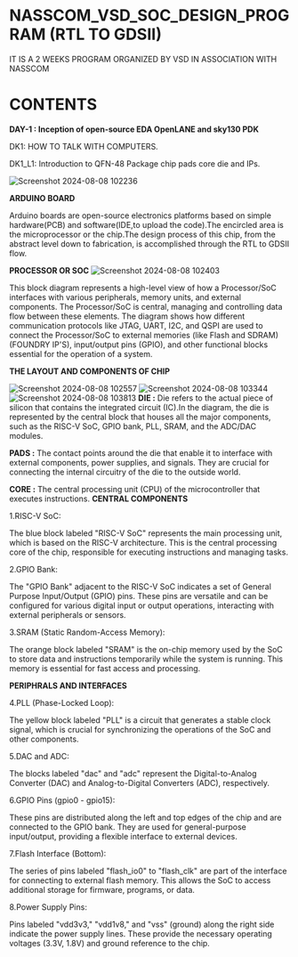 # NASSCOM_VSD_SOC_DESIGN_PROGRAM (RTL TO GDSII)
IT IS A 2 WEEKS PROGRAM ORGANIZED BY VSD IN ASSOCIATION WITH NASSCOM</p>
# CONTENTS
**DAY-1 : Inception of open-source EDA OpenLANE and sky130 PDK**</p>
DK1: HOW TO TALK WITH COMPUTERS.</p>
DK1_L1: Introduction to QFN-48 Package chip pads core die and IPs.</p>
![Screenshot 2024-08-08 102236](https://github.com/user-attachments/assets/88abd364-c5af-4d64-8d81-76d34bec01ca)</p>
**ARDUINO BOARD**</p>
Arduino boards are open-source electronics platforms based on simple hardware(PCB) and software(IDE,to upload the code).The encircled area is the microprocessor or the chip.The design process of this chip, from the abstract level down to fabrication, is accomplished through the RTL to GDSII flow.</p>
**PROCESSOR OR SOC**
![Screenshot 2024-08-08 102403](https://github.com/user-attachments/assets/c020790c-d101-4462-b7e6-2b46d4075486)</p>
This block diagram represents a high-level view of how a Processor/SoC interfaces with various peripherals, memory units, and external components. The Processor/SoC is central, managing and controlling data flow between these elements. The diagram shows how different communication protocols like JTAG, UART, I2C, and QSPI are used to connect the Processor/SoC to external memories (like Flash and SDRAM)(FOUNDRY IP'S), input/output pins (GPIO), and other functional blocks essential for the operation of a system.</p>
**THE LAYOUT AND COMPONENTS OF CHIP**</p>
![Screenshot 2024-08-08 102557](https://github.com/user-attachments/assets/80b4c8c9-e1f4-42f4-91ca-b77a449a4344)
![Screenshot 2024-08-08 103344](https://github.com/user-attachments/assets/675f027f-8f8a-4447-8c34-1865e6a6df79)
![Screenshot 2024-08-08 103813](https://github.com/user-attachments/assets/418c6a48-2491-46fe-8f41-870ce9e2f6b3)
**DIE :** Die refers to the actual piece of silicon that contains the integrated circuit (IC).In the diagram, the die is represented by the central block that houses all the major components, such as the RISC-V SoC, GPIO bank, PLL, SRAM, and the ADC/DAC modules.</p>
**PADS :** The contact points around the die that enable it to interface with external components, power supplies, and signals. They are crucial for connecting the internal circuitry of the die to the outside world.</p>
**CORE :** The central processing unit (CPU) of the microcontroller that executes instructions. 
**CENTRAL COMPONENTS**</p>
1.RISC-V SoC:</p>
The blue block labeled "RISC-V SoC" represents the main processing unit, which is based on the RISC-V architecture. This is the central processing core of the chip, responsible for executing instructions and managing tasks.</p>
2.GPIO Bank:</p>
The "GPIO Bank" adjacent to the RISC-V SoC indicates a set of General Purpose Input/Output (GPIO) pins. These pins are versatile and can be configured for various digital input or output operations, interacting with external peripherals or sensors.</p>
3.SRAM (Static Random-Access Memory):</p>
The orange block labeled "SRAM" is the on-chip memory used by the SoC to store data and instructions temporarily while the system is running. This memory is essential for fast access and processing.</p>
**PERIPHRALS AND INTERFACES** </p>
4.PLL (Phase-Locked Loop):</p>
The yellow block labeled "PLL" is a circuit that generates a stable clock signal, which is crucial for synchronizing the operations of the SoC and other components.</p>
5.DAC and ADC:</p>
The blocks labeled "dac" and "adc" represent the Digital-to-Analog Converter (DAC) and Analog-to-Digital Converters (ADC), respectively.</p>
6.GPIO Pins (gpio0 - gpio15):</p>
These pins are distributed along the left and top edges of the chip and are connected to the GPIO bank. They are used for general-purpose input/output, providing a flexible interface to external devices.</p>
7.Flash Interface (Bottom):</p>
The series of pins labeled "flash_io0" to "flash_clk" are part of the interface for connecting to external flash memory. This allows the SoC to access additional storage for firmware, programs, or data.</p>
8.Power Supply Pins:</p>
Pins labeled "vdd3v3," "vdd1v8," and "vss" (ground) along the right side indicate the power supply lines. These provide the necessary operating voltages (3.3V, 1.8V) and ground reference to the chip.</p>




